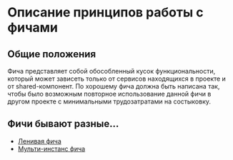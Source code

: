 # Описание принципов работы с фичами

## Общие положения

Фича представляет собой обособленный кусок функциональности, который может зависеть только от сервисов находящихся в проекте и от shared-компонент. По хорошему фича должна быть написана так, чтобы было возможным повторное использование данной фичи в другом проекте с минимальными трудозатратами на состыковку.

## Фичи бывают разные...

* [Ленивая фича](./lazy-feature.md)
* [Мульти-инстанс фича](./multi-instance-feature.md)
